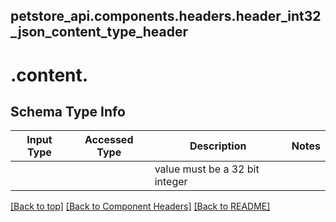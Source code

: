 ## petstore_api.components.headers.header_int32_json_content_type_header
# 

# <a id="content" >.content.</a>

## Schema Type Info
Input Type | Accessed Type | Description | Notes
------------ | ------------- | ------------- | -------------
 |  |  | value must be a 32 bit integer

[[Back to top]](#top) [[Back to Component Headers]](../../../README.md#Component-Headers) [[Back to README]](../../../README.md)
